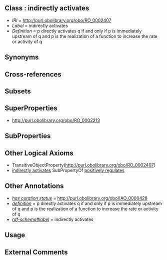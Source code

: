 
## Class : indirectly activates

 * *IRI* = http://purl.obolibrary.org/obo/RO_0002407
 * *Label* = indirectly activates
 * *Definition* = p directly activates q if and only if p is immediately upstream of q and p is the realization of a function to increase the rate or activity of q

## Synonyms


## Cross-references


## Subsets


## SuperProperties

 * <http://purl.obolibrary.org/obo/RO_0002213>

## SubProperties


## Other Logical Axioms

 * TransitiveObjectProperty(<http://purl.obolibrary.org/obo/RO_0002407>)
 * [indirectly activates](../../RO/07/RO_0002407.md) SubPropertyOf [positively regulates](../../RO/13/RO_0002213.md)

## Other Annotations

 * *[has curation status](../../IAO/14/IAO_0000114.md)* = http://purl.obolibrary.org/obo/IAO_0000428
 * *[definition](../../IAO/15/IAO_0000115.md)* = p directly activates q if and only if p is immediately upstream of q and p is the realization of a function to increase the rate or activity of q
 * *[rdf-schema#label](../../el/rdf-schema#label.md)* = indirectly activates

## Usage


## External Comments


